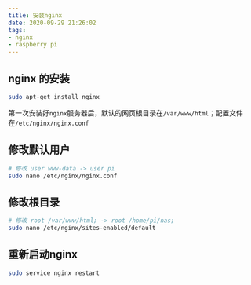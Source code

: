 ```yaml
---
title: 安装nginx
date: 2020-09-29 21:26:02
tags:
- nginx
- raspberry pi
---
```


## nginx 的安装

```bash
sudo apt-get install nginx
```

第一次安装好`nginx`服务器后，默认的网页根目录在`/var/www/html`；配置文件在`/etc/nginx/nginx.conf`

## 修改默认用户

```bash
# 修改 user www-data -> user pi
sudo nano /etc/nginx/nginx.conf
```

##  修改根目录

```bash
# 修改 root /var/www/html; -> root /home/pi/nas;
sudo nano /etc/nginx/sites-enabled/default
```

## 重新启动nginx

```bash
sudo service nginx restart
```

